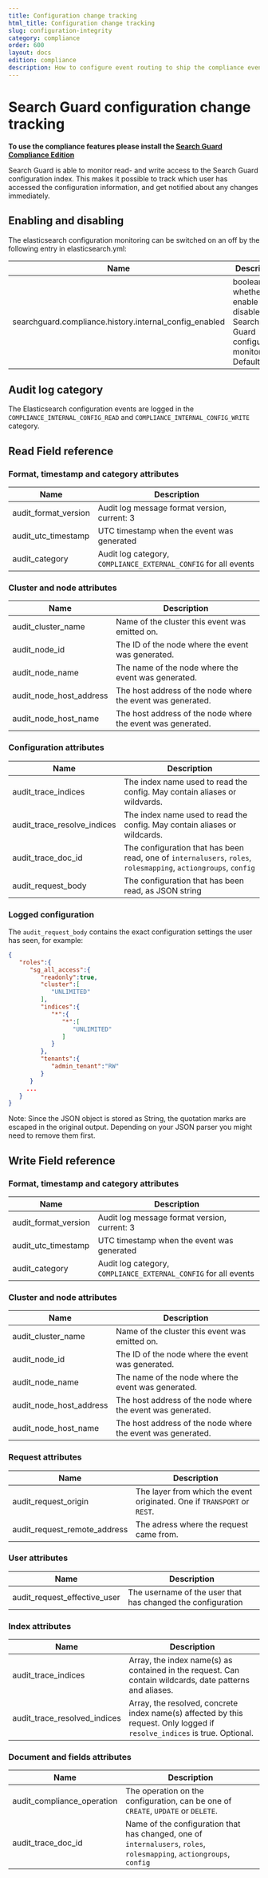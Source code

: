 ```yaml
---
title: Configuration change tracking
html_title: Configuration change tracking
slug: configuration-integrity
category: compliance
order: 600
layout: docs
edition: compliance
description: How to configure event routing to ship the compliance events to their correct storage destination
---
```

<!---
Copryight 2017 floragunn GmbH
-->

# Search Guard configuration change tracking

**To use the compliance features please install the [Search Guard Compliance Edition](installation_versionmatrix.md)**

Search Guard is able to monitor read- and write access to the Search Guard configuration index. This makes it possible to track which user has accessed the configuration information, and get notified about any changes immediately.

## Enabling and disabling 

The elasticsearch configuration monitoring can be switched on an off by the following entry in elasticsearch.yml:

| Name | Description |
|---|---|
| searchguard.compliance.history.internal_config_enabled | boolean, whether to enable or disable Search Guard configuration monitoring. Default: true |

## Audit log category

The Elasticsearch configuration events are logged in the `COMPLIANCE_INTERNAL_CONFIG_READ` and `COMPLIANCE_INTERNAL_CONFIG_WRITE` category. 

## Read Field reference

### Format, timestamp and category attributes

| Name | Description |
|---|---|
| audit\_format\_version | Audit log message format version, current: 3|
| audit\_utc\_timestamp | UTC timestamp when the event was generated|
| audit\_category | Audit log category, `COMPLIANCE_EXTERNAL_CONFIG` for all events|

### Cluster and node attributes

| Name | Description |
|---|---|
| audit\_cluster\_name | Name of the cluster this event was emitted on.|
| audit\_node\_id  | The ID of the node where the event was generated.|
| audit\_node\_name | The name of the node where the event was generated. |
| audit\_node\_host\_address |The host address of the node where the event was generated.|
| audit\_node\_host\_name |The host address of the node where the event was generated. |

### Configuration attributes

| Name | Description |
|---|---|
| audit\_trace\_indices | The index name used to read the config. May contain aliases or wildvards.  |
| audit\_trace\_resolve\_indices | The index name used to read the config. May contain aliases or wildcards.  |
| audit\_trace\_doc\_id | The configuration that has been read, one of `internalusers`, `roles`, `rolesmapping`, `actiongroups`, `config`  |
| audit\_request\_body | The configuration that has been read, as JSON string  |

### Logged configuration

The `audit_request_body` contains the exact configuration settings the user has seen, for example:

```json
{  
   "roles":{  
      "sg_all_access":{  
         "readonly":true,
         "cluster":[  
            "UNLIMITED"
         ],
         "indices":{  
            "*":{  
               "*":[  
                  "UNLIMITED"
               ]
            }
         },
         "tenants":{  
            "admin_tenant":"RW"
         }
      }
     ...
   }
}
```

Note: Since the JSON object is stored as String, the quotation marks are escaped in the original output. Depending on your JSON parser you might need to remove them first.

## Write Field reference

### Format, timestamp and category attributes

| Name | Description |
|---|---|
| audit\_format\_version | Audit log message format version, current: 3|
| audit\_utc\_timestamp | UTC timestamp when the event was generated|
| audit\_category | Audit log category, `COMPLIANCE_EXTERNAL_CONFIG` for all events|

### Cluster and node attributes

| Name | Description |
|---|---|
| audit\_cluster\_name | Name of the cluster this event was emitted on.|
| audit\_node\_id  | The ID of the node where the event was generated.|
| audit\_node\_name | The name of the node where the event was generated. |
| audit\_node\_host\_address |The host address of the node where the event was generated.|
| audit\_node\_host\_name |The host address of the node where the event was generated. |

### Request attributes

| Name | Description |
|---|---|
| audit\_request\_origin | The layer from which the event originated. One if `TRANSPORT` or `REST`.  |
| audit\_request\_remote\_address | The adress where the request came from.  |

### User attributes

| Name | Description |
|---|---|
| audit\_request\_effective\_user | The username of the user that has changed the configuration |

### Index attributes

| Name | Description |
|---|---|
| audit\_trace\_indices | Array, the index name(s) as contained in the request. Can contain wildcards, date patterns and aliases.|
| audit\_trace\_resolved\_indices | Array, the resolved, concrete index name(s) affected by this request. Only logged if `resolve_indices` is true. Optional. |

### Document and fields attributes

| Name | Description |
|---|---|
| audit\_compliance\_operation | The operation on the configuration, can be one of `CREATE`, `UPDATE` or `DELETE`.  |
| audit\_trace\_doc\_id | Name of the configuration that has changed, one of `internalusers`, `roles`, `rolesmapping`, `actiongroups`, `config` |
